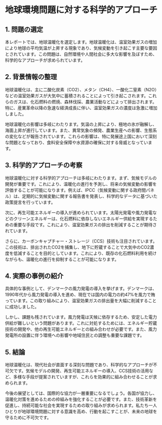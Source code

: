 # 地球環境問題に対する科学的アプローチ

## 1. 問題の選定

本レポートでは、地球温暖化を選定します。地球温暖化は、温室効果ガスの増加により地球の平均気温が上昇する現象であり、気候変動を引き起こす主要な要因とされています。この問題は、自然環境や人間社会に多大な影響を及ぼすため、科学的なアプローチが求められています。

## 2. 背景情報の整理

地球温暖化は、主に二酸化炭素（CO2）、メタン（CH4）、一酸化二窒素（N2O）などの温室効果ガスが大気中に蓄積されることによって引き起こされます。これらのガスは、化石燃料の燃焼、森林伐採、農業活動などによって排出されます。特に、産業革命以降の急速な経済成長に伴い、温室効果ガスの濃度は急激に増加しました。

地球温暖化の影響は多岐にわたります。気温の上昇により、極地の氷が融解し、海面上昇が進行しています。また、異常気象の頻発、農業生産への影響、生態系の変化などが報告されています。これらの影響は、特に発展途上国において深刻な問題となっており、食料安全保障や水資源の確保に対する脅威となっています。

## 3. 科学的アプローチの考察

地球温暖化に対する科学的アプローチは多岐にわたります。まず、気候モデルの開発が重要です。これにより、温暖化の進行を予測し、将来の気候変動の影響を評価することが可能になります。例えば、IPCC（気候変動に関する政府間パネル）は、定期的に気候変動に関する報告書を発表し、科学的なデータに基づいた政策提言を行っています。

次に、再生可能エネルギーの導入が進められています。太陽光発電や風力発電などのクリーンエネルギーは、化石燃料に依存しないエネルギー供給を実現するための重要な手段です。これにより、温室効果ガスの排出を削減することが期待されています。

さらに、カーボンキャプチャー・ストレージ（CCS）技術も注目されています。この技術は、排出されたCO2を捕集し、地下に貯蔵することで大気中のCO2濃度を低減することを目的としています。これにより、既存の化石燃料利用を続けながらも、温暖化の進行を抑制することが可能になります。

## 4. 実際の事例の紹介

具体的な事例として、デンマークの風力発電の導入を挙げます。デンマークは、1990年代から風力発電の導入を進め、現在では国内の電力の約47%を風力で賄っています。この取り組みにより、温室効果ガスの排出量を大幅に削減することに成功しました。

しかし、課題も残されています。風力発電は天候に依存するため、安定した電力供給が難しいという問題があります。これに対処するためには、エネルギー貯蔵技術の開発や、他の再生可能エネルギーとの組み合わせが必要です。また、風力発電所の設置に伴う環境への影響や地域住民との調整も重要な課題です。

## 5. 結論

地球温暖化は、現代社会が直面する深刻な問題であり、科学的なアプローチが不可欠です。気候モデルの開発、再生可能エネルギーの導入、CCS技術の活用など、多様な手段が提案されていますが、これらを効果的に組み合わせることが求められます。

今後の展望としては、国際的な協力が一層重要になるでしょう。各国が協力し、温暖化対策を進めるための枠組みを強化することが必要です。また、技術革新を促進し、持続可能な社会を実現するための取り組みが求められます。私たち一人ひとりが地球環境問題に対する意識を高め、行動を起こすことが、未来の地球を守るために不可欠です。